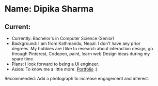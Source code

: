 
# Name: Dipika Sharma
## Current: 
- Currently: Bachelor's in Computer Science (Senior) 
- Background: I am from Kathmandu, Nepal. I don't have any prior degrees. My hobbies are I like to research about interaction design, go through Pinterest, Codepen, paint, learn web Design ideas during my spare time.
- Plans: I look forward to being a UI engineer.
- Aside: To know me a little more: [Portfolio](https://www.dipikaxsharma.biz/)  :) 

Recommended: Add a photograph to increase engagement and interest. 
 

